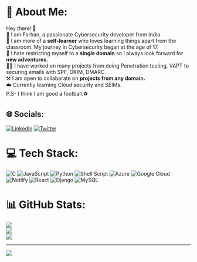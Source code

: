 # 💫 About Me:
Hey there! 👋 <br>
🙂 I am Farhan, a passionate Cybersecurity developer from India.<br>
🧠 I am more of a <b>self-learner</b> who loves learning things apart from the classroom. My journey in Cybersecurity began at the age of 17.<br>
🤟 I hate restricting myself to a <b>single domain</b> so I always look forward for <b>new adventures.</b></br>
👨‍💻 I have worked on many projects from doing Penetration testing, VAPT to securing emails with SPF, DKIM, DMARC.<br>
⚒️ I am open to collaborate on <b>projects from any domain.</b><br>
☁️ Currently learning Cloud security and SEIMs.<br>
P.S- I think I am good a football.⚽


## 🌐 Socials:
[![LinkedIn](https://img.shields.io/badge/LinkedIn-%230077B5.svg?logo=linkedin&logoColor=white)](https://linkedin.com/in/https://www.linkedin.com/in/ansari-farhan/) [![Twitter](https://img.shields.io/badge/Twitter-%231DA1F2.svg?logo=Twitter&logoColor=white)](https://twitter.com/https://twitter.com/fxrhanansari) 

# 💻 Tech Stack:
![C](https://img.shields.io/badge/c-%2300599C.svg?style=for-the-badge&logo=c&logoColor=white) ![JavaScript](https://img.shields.io/badge/javascript-%23323330.svg?style=for-the-badge&logo=javascript&logoColor=%23F7DF1E) ![Python](https://img.shields.io/badge/python-3670A0?style=for-the-badge&logo=python&logoColor=ffdd54) ![Shell Script](https://img.shields.io/badge/shell_script-%23121011.svg?style=for-the-badge&logo=gnu-bash&logoColor=white) ![Azure](https://img.shields.io/badge/azure-%230072C6.svg?style=for-the-badge&logo=azure-devops&logoColor=white) ![Google Cloud](https://img.shields.io/badge/Google%20Cloud-%234285F4.svg?style=for-the-badge&logo=google-cloud&logoColor=white) ![Netlify](https://img.shields.io/badge/netlify-%23000000.svg?style=for-the-badge&logo=netlify&logoColor=#00C7B7) ![React](https://img.shields.io/badge/react-%2320232a.svg?style=for-the-badge&logo=react&logoColor=%2361DAFB) ![Django](https://img.shields.io/badge/django-%23092E20.svg?style=for-the-badge&logo=django&logoColor=white) ![MySQL](https://img.shields.io/badge/mysql-%2300f.svg?style=for-the-badge&logo=mysql&logoColor=white)
# 📊 GitHub Stats:
![](https://github-readme-stats.vercel.app/api?username=fxrhan&theme=dark&hide_border=false&include_all_commits=false&count_private=false)<br/>
![](https://github-readme-streak-stats.herokuapp.com/?user=fxrhan&theme=dark&hide_border=false)<br/>
![](https://github-readme-stats.vercel.app/api/top-langs/?username=fxrhan&theme=dark&hide_border=false&include_all_commits=false&count_private=false&layout=compact)

---
[![](https://visitcount.itsvg.in/api?id=fxrhan&icon=0&color=0)](https://visitcount.itsvg.in)
